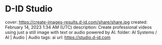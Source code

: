 # D-ID Studio

cover: https://create-images-results.d-id.com/share/share.jpg
created: February 14, 2023 1:34 AM (UTC)
description: Create professional videos using just a still image with text or audio powered by AI.
folder: AI Systems / AI | Audio | Audio
tags: ai
url: https://studio.d-id.com